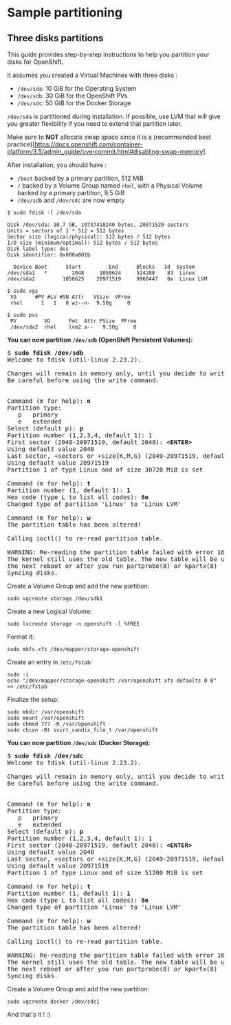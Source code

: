 # Sample partitioning

## Three disks partitions

This guide provides step-by-step instructions to help you partition your disks
for OpenShift.

It assumes you created a Virtual Machines with three disks :
 - `/dev/sda`: 10 GiB for the Operating System
 - `/dev/sdb`: 30 GiB for the OpenShift PVs
 - `/dev/sdc`: 50 GiB for the Docker Storage

`/dev/sda` is partitioned during installation. If possible, use LVM that will
give you greater flexibility if you need to extend that partition later.

Make sure to **NOT** allocate swap space since it is a (recommended best practice)[https://docs.openshift.com/container-platform/3.5/admin_guide/overcommit.html#disabling-swap-memory].

After installation, you should have :
 - `/boot` backed by a primary partition, 512 MiB
 - `/` backed by a Volume Group named `rhel`, with a Physical Volume backed by a primary partition, 9.5 GiB
 - `/dev/sdb` and `/dev/sdc` are now empty

 ```
 $ sudo fdisk -l /dev/sda

Disk /dev/sda: 10.7 GB, 10737418240 bytes, 20971520 sectors
Units = sectors of 1 * 512 = 512 bytes
Sector size (logical/physical): 512 bytes / 512 bytes
I/O size (minimum/optimal): 512 bytes / 512 bytes
Disk label type: dos
Disk identifier: 0x000a801b

   Device Boot      Start         End      Blocks   Id  System
/dev/sda1   *        2048     1050624     524288    83  Linux
/dev/sda2         1050625    20971519     9960447   8e  Linux LVM

$ sudo vgs
  VG      #PV #LV #SN Attr   VSize  VFree
  rhel      1   1   0 wz--n-  9.50g     0

$ sudo pvs
  PV         VG      Fmt  Attr PSize  PFree
  /dev/sda2  rhel    lvm2 a--   9.50g     0
```

__You can now partition `/dev/sdb` (OpenShift Persistent Volumes):__

<pre>
$ <b>sudo fdisk /dev/sdb </b>
Welcome to fdisk (util-linux 2.23.2).

Changes will remain in memory only, until you decide to write them.
Be careful before using the write command.


Command (m for help): <b>n</b>
Partition type:
   p   primary
   e   extended
Select (default p): <b>p</b>
Partition number (1,2,3,4, default 1): 1
First sector (2048-20971519, default 2048): <b>&lt;ENTER&gt;</b>
Using default value 2048
Last sector, +sectors or +size{K,M,G} (2049-20971519, default 20971519): <b>&lt;ENTER&gt;</b>
Using default value 20971519
Partition 1 of type Linux and of size 30720 MiB is set

Command (m for help): <b>t</b>
Partition number (1, default 1): <b>1</b>
Hex code (type L to list all codes): <b>8e</b>
Changed type of partition 'Linux' to 'Linux LVM'

Command (m for help): <b>w</b>
The partition table has been altered!

Calling ioctl() to re-read partition table.

WARNING: Re-reading the partition table failed with error 16: Device or resource busy.
The kernel still uses the old table. The new table will be used at
the next reboot or after you run partprobe(8) or kpartx(8)
Syncing disks.
</pre>

Create a Volume Group and add the new partition:
```
sudo vgcreate storage /dev/sdb1
```

Create a new Logical Volume:
```
sudo lvcreate storage -n openshift -l %FREE
```

Format it:
```
sudo mkfs.xfs /dev/mapper/storage-openshift
```

Create an entry in `/etc/fstab`:
```
sudo -i
echo "/dev/mapper/storage-openshift /var/openshift xfs defaults 0 0" >> /etc/fstab
```

Finalize the setup:
```
sudo mkdir /var/openshift
sudo mount /var/openshift
sudo chmod 777 -R /var/openshift
sudo chcon -Rt svirt_sandix_file_t /var/openshift
```

__You can now partition `/dev/sdc` (Docker Storage):__

<pre>
$ <b>sudo fdisk /dev/sdc </b>
Welcome to fdisk (util-linux 2.23.2).

Changes will remain in memory only, until you decide to write them.
Be careful before using the write command.


Command (m for help): <b>n</b>
Partition type:
   p   primary
   e   extended
Select (default p): <b>p</b>
Partition number (1,2,3,4, default 1): 1
First sector (2048-20971519, default 2048): <b>&lt;ENTER&gt;</b>
Using default value 2048
Last sector, +sectors or +size{K,M,G} (2049-20971519, default 20971519): <b>&lt;ENTER&gt;</b>
Using default value 20971519
Partition 1 of type Linux and of size 51200 MiB is set

Command (m for help): <b>t</b>
Partition number (1, default 1): <b>1</b>
Hex code (type L to list all codes): <b>8e</b>
Changed type of partition 'Linux' to 'Linux LVM'

Command (m for help): <b>w</b>
The partition table has been altered!

Calling ioctl() to re-read partition table.

WARNING: Re-reading the partition table failed with error 16: Device or resource busy.
The kernel still uses the old table. The new table will be used at
the next reboot or after you run partprobe(8) or kpartx(8)
Syncing disks.
</pre>

Create a Volume Group and add the new partition:
```
sudo vgcreate docker /dev/sdc1
```

And that's it ! :)
